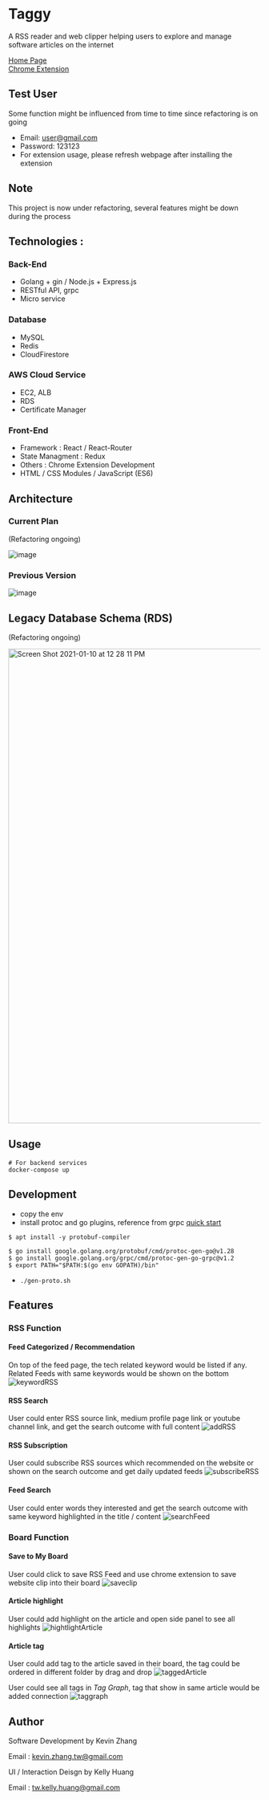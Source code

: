 # Taggy

A RSS reader and web clipper helping users to explore and manage software articles on the internet

[Home Page](https://knowledge-base-tw.web.app/signin)  
[Chrome Extension ](https://chrome.google.com/webstore/detail/taggy/djgfbkpjhnmnafpmngdfiaoidmfoolcj?hl=zh-TW)

## Test User

Some function might be influenced from time to time since refactoring is on going

- Email: user@gmail.com
- Password: 123123
- For extension usage, please refresh webpage after installing the extension

## Note
This project is now under refactoring, several features might be down during the process

## Technologies :

### Back-End

- Golang + gin / Node.js + Express.js
- RESTful API, grpc
- Micro service

### Database

- MySQL
- Redis
- CloudFirestore

### AWS Cloud Service

- EC2, ALB
- RDS
- Certificate Manager

### Front-End

- Framework : React / React-Router
- State Managment : Redux
- Others : Chrome Extension Development
- HTML / CSS Modules / JavaScript (ES6)

## Architecture

### Current Plan

(Refactoring ongoing)

![image](https://user-images.githubusercontent.com/38662781/154060512-da58da1a-4a98-4bce-9168-db693a503a66.png)

### Previous Version

![image](https://user-images.githubusercontent.com/38662781/104088757-fea05780-52a3-11eb-9cc2-ae7eedba8820.jpg)

## Legacy Database Schema (RDS)

(Refactoring ongoing)

<img width="946" alt="Screen Shot 2021-01-10 at 12 28 11 PM" src="https://user-images.githubusercontent.com/38662781/104114431-58a22b00-533f-11eb-960e-0a55eca7393e.png">


## Usage
```shell
# For backend services
docker-compose up
```

## Development
- copy the env
- install protoc and go plugins, reference from grpc [quick start](https://grpc.io/docs/languages/go/quickstart/) 
```shell
$ apt install -y protobuf-compiler

$ go install google.golang.org/protobuf/cmd/protoc-gen-go@v1.28
$ go install google.golang.org/grpc/cmd/protoc-gen-go-grpc@v1.2
$ export PATH="$PATH:$(go env GOPATH)/bin"
```
- `./gen-proto.sh`

## Features

### RSS Function

#### Feed Categorized / Recommendation

On top of the feed page, the tech related keyword would be listed if any. Related Feeds with same keywords would be shown on the bottom
![keywordRSS](https://user-images.githubusercontent.com/38662781/104113716-1ecd2680-5337-11eb-86f6-97857b809dcc.gif)

#### RSS Search

User could enter RSS source link, medium profile page link or youtube channel link, and get the search outcome with full content
![addRSS](https://user-images.githubusercontent.com/38662781/104092909-138be380-52c2-11eb-8f87-824c97ceeddd.gif)

#### RSS Subscription

User could subscribe RSS sources which recommended on the website or shown on the search outcome and get daily updated feeds
![subscribeRSS](https://user-images.githubusercontent.com/38662781/104113804-35c04880-5338-11eb-83a3-7350b8d85f87.gif)

#### Feed Search

User could enter words they interested and get the search outcome with same keyword highlighted in the title / content
![searchFeed](https://user-images.githubusercontent.com/38662781/104113867-e890a680-5338-11eb-94b2-0d68d089fa62.gif)

### Board Function

#### Save to My Board

User could click to save RSS Feed and use chrome extension to save website clip into their board
![saveclip](https://user-images.githubusercontent.com/38662781/104114036-d31c7c00-533a-11eb-805d-1ea95574738b.gif)

#### Article highlight

User could add highlight on the article and open side panel to see all highlights
![hightlightArticle](https://user-images.githubusercontent.com/38662781/104114327-5095bb80-533e-11eb-9bc0-7f21becbf63c.gif)

#### Article tag

User could add tag to the article saved in their board, the tag could be ordered in different folder by drag and drop
![taggedArticle](https://user-images.githubusercontent.com/38662781/104114292-b897d200-533d-11eb-915e-b6c95ed784ba.gif)

User could see all tags in _Tag Graph_, tag that show in same article would be added connection
![taggraph](https://user-images.githubusercontent.com/38662781/104114372-a23e4600-533e-11eb-9dc5-e61d0d95f92c.gif)

## Author

Software Development by Kevin Zhang

Email : [kevin.zhang.tw@gmail.com](mailto:kevin.zhang.tw@gmail.com)

UI / Interaction Deisgn by Kelly Huang

Email : [tw.kelly.huang@gmail.com](mailto:tw.kelly.huang@gmail.com)
